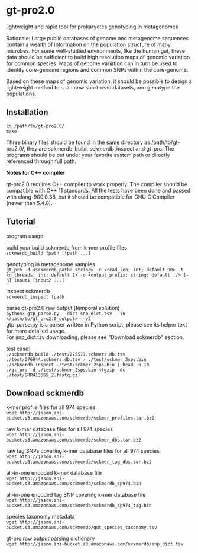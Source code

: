 # gt-pro2.0 

lightweight and rapid tool for prokaryotes genotyping in metagenomes

Rationale:
Large public databases of genome and metagenome sequences contain a wealth of information on the population structure of many microbes. For some well-studied environments, like the human gut, these data should be sufficient to build high resolution maps of genomic variation for common species. Maps of genome variation can in turn be used to identify core-genome regions and common SNPs within the core-genome.

Based on these maps of genomic variation, it should be possible to design a lightweight method to scan new short-read datasets, and genotype the populations.   

## Installation

`cd /path/to/gt-pro2.0/`  
`make`  

Three binary files should be found in the same directory as /path/to/gt-pro2.0/, they are sckmerdb_build, sckmerdb_inspect and gt_pro. The programs should be put under your favorite system path or directly referenced through full path.  

<b>Notes for C++ compiler</b>

gt-pro2.0 requires C++ compiler to work properly. The compiler should be compatible with C++ 11 standards. All the tests have been done and passed with clang-900.0.38, but it should be compatible for GNU C Compiler (newer than 5.4.0).

## Tutorial

program usage:  

build your build sckmerdb from k-mer profile files  
`sckmerdb_build fpath [fpath ...]`  

genotyping in metagenome samples  
`gt_pro -d <sckmerdb_path: string> -r <read_len; int; default 90> -t <n_threads; int; default 1> -o <output_prefix; string; default ./> [-h] input1 [input2 ...]`  

inspect sckmerdb  
`sckmerdb_inspect fpath`  

parse gt-pro2.0 raw output (temporal solution)  
`python3 gtp_parse.py --dict snp_dict.tsv --in </path/to/gt_pro2.0_output> --v2`  
gtp_parse.py is a parser written in Python script, please see its helper text for more detailed usage.  
For snp_dict.tsv downloading, please see "Download sckmerdb" section.  

test case:  
`./sckmerdb_build ./test/275577.sckmers.db.tsv ./test/276044.sckmers.db.tsv > ./test/sckmer_2sps.bin`  
`./sckmerdb_inspect ./test/sckmer_2sps.bin | head -n 10`  
`./gt_pro -d ./test/sckmer_2sps.bin <(gzip -dc ./test/SRR413665_2.fastq.gz)`  

## Download sckmerdb

k-mer profile files for all 974 species  
`wget http://jason.shi-bucket.s3.amazonaws.com/sckmerdb/sckmer_profiles.tar.bz2`  

raw k-mer database files for all 974 species  
`wget http://jason.shi-bucket.s3.amazonaws.com/sckmerdb/sckmer_dbs.tar.bz2`

raw tag SNPs covering k-mer database files for all 974 species  
`wget http://jason.shi-bucket.s3.amazonaws.com/sckmerdb/sckmer_tag_dbs.tar.bz2`

all-in-one encoded k-mer database file  
`wget http://jason.shi-bucket.s3.amazonaws.com/sckmerdb/sckmerdb_sp974.bin`

all-in-one encoded tag SNP covering k-mer database file  
`wget http://jason.shi-bucket.s3.amazonaws.com/sckmerdb/sckmerdb_sp974_tag.bin`

species taxonomy metadata  
`wget http://jason.shi-bucket.s3.amazonaws.com/sckmerdb/gut_species_taxonomy.tsv`  

gt-pro raw output parsing dictionary  
`wget http://jason.shi-bucket.s3.amazonaws.com/sckmerdb/snp_dict.tsv`
